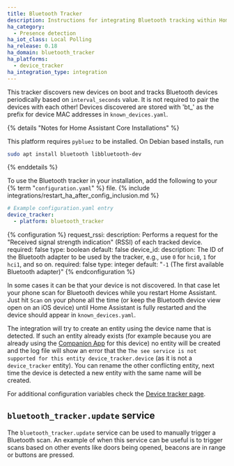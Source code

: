 ```yaml
---
title: Bluetooth Tracker
description: Instructions for integrating Bluetooth tracking within Home Assistant.
ha_category:
  - Presence detection
ha_iot_class: Local Polling
ha_release: 0.18
ha_domain: bluetooth_tracker
ha_platforms:
  - device_tracker
ha_integration_type: integration
---
```


This tracker discovers new devices on boot and tracks Bluetooth devices periodically based on `interval_seconds` value. It is not required to pair the devices with each other! Devices discovered are stored with 'bt_' as the prefix for device MAC addresses in `known_devices.yaml`.

{% details "Notes for Home Assistant Core Installations" %}

This platform requires `pybluez` to be installed. On Debian based installs, run

```bash
sudo apt install bluetooth libbluetooth-dev
```

{% enddetails %}

To use the Bluetooth tracker in your installation, add the following to your {% term "`configuration.yaml`" %} file.
{% include integrations/restart_ha_after_config_inclusion.md %}

```yaml
# Example configuration.yaml entry
device_tracker:
  - platform: bluetooth_tracker
```

{% configuration %}
request_rssi:
  description: Performs a request for the "Received signal strength indication" (RSSI) of each tracked device.
  required: false
  type: boolean
  default: false
device_id:
  description: The ID of the Bluetooth adapter to be used by the tracker, e.g., use `0` for `hci0`, `1` for `hci1`, and so on.
  required: false
  type: integer
  default: "`-1` (The first available Bluetooth adapter)"
{% endconfiguration %}

In some cases it can be that your device is not discovered. In that case let your phone scan for Bluetooth devices while you restart Home Assistant. Just hit `Scan` on your phone all the time (or keep the Bluetooth device view open on an iOS device) until Home Assistant is fully restarted and the device should appear in `known_devices.yaml`.

The integration will try to create an entity using the device name that is detected. If such an entity already exists (for example because you are already using the [Companion App](https://companion.home-assistant.io/) for this device) no entity will be created and the log file will show an error that the `The see service is not supported for this entity device_tracker.device` (as it is not a `device_tracker` entity). You can rename the other conflicting entity, next time the device is detected a new entity with the same name will be created.

For additional configuration variables check the [Device tracker page](/integrations/device_tracker/).

## `bluetooth_tracker.update` service

The `bluetooth_tracker.update` service can be used to manually trigger a Bluetooth scan. An example of when this service can be useful is to trigger scans based on other events like doors being opened, beacons are in range or buttons are pressed.
